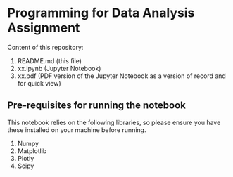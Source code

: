 # Programming for Data Analysis Assignment

Content of this repository:

1. README.md (this file)
1. xx.ipynb (Jupyter Notebook)
1. xx.pdf (PDF version of the Jupyter Notebook as a version of record and for quick view)

## Pre-requisites for running the notebook
This notebook relies on the following libraries, so please ensure you have these installed on your machine before running.

1. Numpy
1. Matplotlib
1. Plotly
1. Scipy
